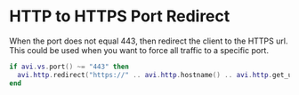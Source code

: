 # HTTP to HTTPS Port Redirect

When the port does not equal 443, then redirect the client to the HTTPS url. This could be used when you want to force all traffic to a specific port.

```lua
if avi.vs.port() ~= "443" then
  avi.http.redirect("https://" .. avi.http.hostname() .. avi.http.get_uri())
end
```
